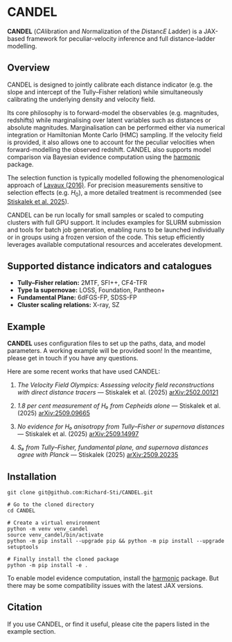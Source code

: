 # CANDEL

**CANDEL** (*CA*libration and *N*ormalization of the *D*istanc*E* *L*adder) is a JAX-based framework for peculiar-velocity inference and full distance-ladder modelling.

## Overview

CANDEL is designed to jointly calibrate each distance indicator (e.g. the slope and intercept of the Tully–Fisher relation) while simultaneously calibrating the underlying density and velocity field.

Its core philosophy is to forward-model the observables (e.g. magnitudes, redshifts) while marginalising over latent variables such as distances or absolute magnitudes. Marginalisation can be performed either via numerical integration or Hamiltonian Monte Carlo (HMC) sampling. If the velocity field is provided, it also allows one to account for the peculiar velocities when forward-modelling the observed redshift. CANDEL also supports model comparison via Bayesian evidence computation using the [harmonic](https://github.com/astro-informatics/harmonic) package.

The selection function is typically modelled following the phenomenological approach of
[Lavaux (2016)](https://arxiv.org/abs/1512.04534). For precision measurements sensitive to selection effects (e.g. $H_0$), a more detailed treatment is recommended (see [Stiskalek et al. 2025](https://arxiv.org/abs/2509.09665)).

CANDEL can be run locally for small samples or scaled to computing clusters with full GPU support. It includes examples for SLURM submission and tools for batch job generation, enabling runs to be launched individually or in groups using a frozen version of the code. This setup efficiently leverages available computational resources and accelerates development.


## Supported distance indicators and catalogues
- **Tully–Fisher relation:** 2MTF, SFI++, CF4-TFR
- **Type Ia supernovae:** LOSS, Foundation, Pantheon+
- **Fundamental Plane:** 6dFGS-FP, SDSS-FP
- **Cluster scaling relations:** X-ray, SZ

## Example

**CANDEL** uses configuration files to set up the paths, data, and model parameters. A working example will be provided soon! In the meantime, please get in touch if you have any questions.

Here are some recent works that have used CANDEL:
1. *The Velocity Field Olympics: Assessing velocity field reconstructions with direct distance tracers* — Stiskalek et al. (2025)
  [arXiv:2502.00121](https://arxiv.org/abs/2502.00121)

2. *1.8 per cent measurement of H₀ from Cepheids alone* — Stiskalek et al. (2025)
  [arXiv:2509.09665](https://arxiv.org/abs/2509.09665)

3. *No evidence for H₀ anisotropy from Tully–Fisher or supernova distances* — Stiskalek et al. (2025)
  [arXiv:2509.14997](https://arxiv.org/abs/2509.14997)

4. *S₈ from Tully–Fisher, fundamental plane, and supernova distances agree with Planck* — Stiskalek (2025)
  [arXiv:2509.20235](https://arxiv.org/abs/2509.20235)

## Installation
```
git clone git@github.com:Richard-Sti/CANDEL.git

# Go to the cloned directory
cd CANDEL

# Create a virtual environment
python -m venv venv_candel
source venv_candel/bin/activate
python -m pip install --upgrade pip && python -m pip install --upgrade setuptools

# Finally install the cloned package
python -m pip install -e .
```

To enable model evidence computation, install the [harmonic](https://github.com/astro-informatics/harmonic) package. But there may be some compatibility issues with the latest JAX versions.

## Citation

If you use CANDEL, or find it useful, please cite the papers listed in the example section.
